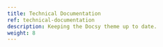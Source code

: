 ```yaml
---
title: Technical Documentation
ref: technical-documentation
description: Keeping the Docsy theme up to date.
weight: 8
---
```



